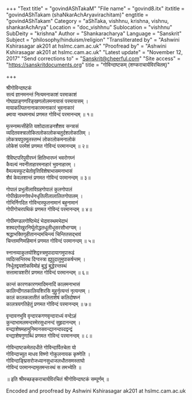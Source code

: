 +++
"Text title" = "govindAShTakaM"
"File name" = "govind8.itx"
itxtitle = "govindAShTakam (shaNkarAchAryavirachitam)"
engtitle = "govindAShTakam"
Category = "aShTaka, vishhnu, krishna, vishnu, shankarAchArya"
Location = "doc_vishhnu"
Sublocation = "vishhnu"
SubDeity = "krishna"
Author = "Shankaracharya"
Language = "Sanskrit"
Subject = "philosophy/hinduism/religion"
"Transliterated by" = "Ashwini Kshirasagar ak201 at hslmc.cam.ac.uk"
"Proofread by" = "Ashwini Kshirasagar ak201 at hslmc.cam.ac.uk"
"Latest update" = "November 12, 2017"
"Send corrections to" = "Sanskrit@cheerful.com"
"Site access" = "https://sanskritdocuments.org"
title = "गोविन्दाष्टकम् (शण्कराचार्यविरचितम्)"

+++
  
 श्रीगोविन्दाष्टकं   
सत्यं ज्ञानमनन्तं नित्यमनाकाशं परमाकाशं  
     गोष्ठप्राङ्गणरिङ्खणलोलमनायासं परमायासम् ।  
मायाकल्पितनानाकारमनाकारं भुवनाकारं  
     क्ष्माया नाथमनाथं प्रणमत गोविन्दं परमानन्दम् ॥ १॥  
  
मृत्स्नामत्सीहेति यशोदाताडनशैशव सन्त्रासं  
     व्यदितवक्त्रालोकितलोकालोकचतुर्दशलोकालिम् ।  
लोकत्रयपुरमूलस्तम्भं लोकालोकमनालोकं  
     लोकेशं परमेशं प्रणमत गोविन्दं परमानन्दम् ॥ २॥  
  
त्रैविष्टपरिपुवीरघ्नं क्षितिभारघ्नं भवरोगघ्नं  
     कैवल्यं नवनीताहारमनाहारं भुवनाहारम् ।  
वैमल्यस्फुटचेतोवृत्तिविशेषाभासमनाभासं  
     शैवं केवलशान्तं प्रणमत गोविन्दं परमानन्दम् ॥ ३॥  
  
गोपालं प्रभुलीलाविग्रहगोपालं कुलगोपालं  
     गोपीखेलनगोवर्धनधृतिलीलालालितगोपालम् ।  
गोभिर्निगदित गोविन्दस्फुतनामानं बहुनामानं  
     गोपीगोचरपथिकं प्रणमत गोविन्दं परमानन्दम् ॥ ४॥  
  
गोपीमण्डलगोष्ठिभेदं भेदावस्थमभेदाभं  
     शश्वद्गोखुरनिर्घूतोद्धतधूलीधूसरसौभाग्यम् ।  
श्रद्धाभक्तिगृहीतानन्दमचिन्त्यं चिन्तितसद्भावं  
     चिन्तामणिमहिमानं प्रणमत गोविन्दं परमानन्दम् ॥ ५॥  
  
स्नानव्याकुलयोशिद्वस्त्रमुपादायागमुपारूढं  
     व्यदित्सन्तिरथ दिग्वस्त्रा ह्युपुदातुमुपाकर्षन्तम् ।  
निर्धूतद्वयशोकविमोहं बुद्धं बुद्धेरन्तस्थं  
     सत्तामात्रशरीरं प्रणमत गोविन्दं परमानन्दम् ॥ ६॥  
  
कान्तं कारणकारणमादिमनादिं कालमनाभासं  
     कालिन्दीगतकालियशिरसि मुहुर्नृत्यन्तं नृत्यन्तम् ।  
कालं कालकलातीतं कलिताशेषं कलिदोषघ्नं  
     कालत्रयगतिहेतुं प्रणमत गोविन्दं परमानन्दम् ॥ ७॥  
  
वृन्दावनभुवि वृन्दारकगणवृन्दाराध्यं वन्देऽहं  
     कुन्दाभामलमन्दस्मेरसुधानन्दं सुहृदानन्दम् ।  
वन्द्याशेषमहामुनिमानसवन्द्यानन्दपदद्वन्द्वं  
     वन्द्याशेषगुणाब्धिं प्रणमत गोविन्दं परमानन्दम् ॥ ८॥  
  
गोविन्दाष्टकमेतदधीते गोविन्दार्पितचेता यो  
     गोविन्दाच्युत माधव विष्णो गोकुलनायक कृष्णेति ।  
गोविन्दाङ्घ्रिसरोजध्यानसुधाजलधौतसमस्ताघो  
     गोविन्दं परमानन्दामृतमन्तःस्थं स तमभ्येति ॥  
  
॥ इति श्रीमच्छङ्कराचार्यविरचितं श्रीगोविन्दाष्टकं सम्पूर्णम् ॥  
  
  
Encoded and proofread by Ashwini Kshirasagar ak201 at hslmc.cam.ac.uk  
  
